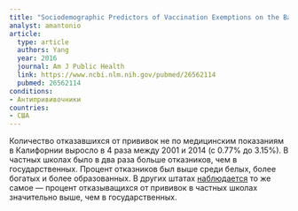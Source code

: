 ```yaml
---
title: "Sociodemographic Predictors of Vaccination Exemptions on the Basis of Personal Belief in California"
analyst: amantonio
article:
  type: article
  authors: Yang
  year: 2016
  journal: Am J Public Health
  link: https://www.ncbi.nlm.nih.gov/pubmed/26562114
  pubmed: 26562114
conditions:
- Антипрививочники
countries:
- США
---
```


Количество отказавшихся от прививок не по медицинским показаниям в Калифорнии выросло в 4 раза между 2001 и 2014 (с 0.77% до 3.15%).
В частных школах было в два раза больше отказников, чем в государственных. Процент отказников был выше среди белых, более богатых и более образованных.
В других штатах [наблюдается](https://www.ncbi.nlm.nih.gov/pubmed/24795202) то же самое — процент отказыващихся от прививок в частных школах значительно выше, чем в государственных.

